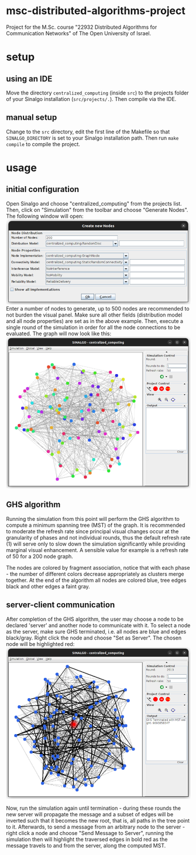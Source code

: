 # msc-distributed-algorithms-project
Project for the M.Sc. course "22932 Distributed Algorithms for Communication Networks" of The Open University of Israel.

# setup
## using an IDE
Move the directory `centralized_computing` (inside `src`) to the projects folder of your Sinalgo installation (`src/projects/.`).
Then compile via the IDE.

## manual setup
Change to the `src` directory, edit the first line of the Makefile so that `SINALGO_DIRECTORY` is set to your Sinalgo installation path. Then run `make compile` to compile the project.

# usage
## initial configuration
Open Sinalgo and choose "centralized_computing" from the projects list.
Then, click on "Simulation" from the toolbar and choose "Generate Nodes". The following window will open:
![Nodes generation window](img/nodes-generation-window.png "Nodes generation window")
Enter a number of nodes to generate, up to 500 nodes are recommended to not burden the visual panel.
Make sure all other fields (distribution model and all node properties) are set as in the above example.
Then, execute a single round of the simulation in order for all the node connections to be evaluated.
The graph will now look like this:
![Initial connections](img/initial-connections.png "Initial connections")

## GHS algorithm 
Running the simulation from this point will perform the GHS algorithm to compute a minimum spanning tree (MST) of the graph.
It is recommended to moderate the refresh rate since principal visual changes occur at the granularity of phases and not individual rounds, thus the default refresh rate (1) will serve only to slow down the simulation significantly while providing marginal visual enhancement. A sensible value for example is a refresh rate of 50 for a 200 node graph.

The nodes are colored by fragment association, notice that with each phase - the number of different colors decrease appropriately as clusters merge together. At the end of the algorithm all nodes are colored blue, tree edges black and other edges a faint gray.

## server-client communication 
After completion of the GHS algorithm, the user may choose a node to be declared 'server' and another node to communicate with it.
To select a node as the server, make sure GHS terminated, i.e. all nodes are blue and edges black/gray.
Right click the node and choose "Set as Server". The chosen node will be highlighted red:
![Initial connections](img/server-set.png "Server set")

Now, run the simulation again until termination - during these rounds the new server will propagate the message and a subset of edges will be inverted such that it becomes the new root, that is, all paths in the tree point to it.
Afterwards, to send a message from an arbitrary node to the server - right click a node and choose "Send Message to Server", running the simulation then will highlight the traversed edges in bold red as the message travels to and from the server, along the computed MST.
